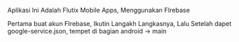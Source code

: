 Aplikasi Ini Adalah Flutix Mobile Apps, Menggunakan FIrebase

Pertama buat akun FIrebase, Ikutin Langakh Langkasnya, Lalu Setelah dapet google-service.json, tempet di bagian android -> main 
